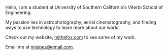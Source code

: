 [email]: mailto:<mjsipes@gmail.com>
[website]: https://mjthefox.com


Hello, I am a student at University of Southern California's Viterbi School of Engineering. 

My passion lies in astrophotography, aerial cinematography, and finding ways to use technology to learn more about our world.

Check out my website, [mjthefox.com](website) to see some of my work. 

Email me at [mjsipes@gmail.com](email).


<!--
**mjsipes/mjsipes** is a ✨ _special_ ✨ repository because its `README.md` (this file) appears on your GitHub profile.

Here are some ideas to get you started:

- 🔭 I’m currently working on ...
- 🌱 I’m currently learning ...
- 👯 I’m looking to collaborate on ...
- 🤔 I’m looking for help with ...
- 💬 Ask me about ...
- 📫 How to reach me: ...
- 😄 Pronouns: ...
- ⚡ Fun fact: ...
-->
